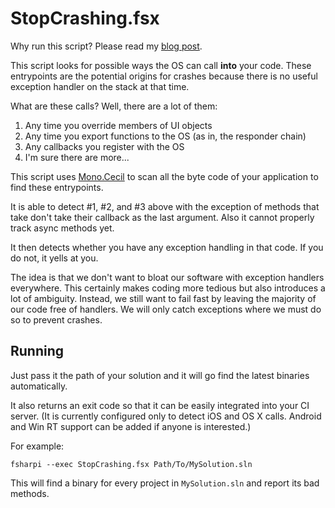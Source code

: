# StopCrashing.fsx

Why run this script? Please read my [blog post](http://praeclarum.org/post/102015518373/stop-crashing).

This script looks for possible ways the OS can call **into** your code. These entrypoints are the potential origins for crashes because there is no useful exception handler on the stack at that time.

What are these calls? Well, there are a lot of them:

1. Any time you override members of UI objects
2. Any time you export functions to the OS (as in, the responder chain)
3. Any callbacks you register with the OS
4. I'm sure there are more...

This script uses [Mono.Cecil][MC] to scan all the byte code of your application to find these entrypoints.

It is able to detect #1, #2, and #3 above with the exception of methods that take don't take their callback as the last argument. Also it cannot properly track async methods yet.

It then detects whether you have any exception handling in that code. If you do not, it yells at you.

The idea is that we don't want to bloat our software with exception handlers everywhere. This certainly makes coding more tedious but also introduces a lot of ambiguity. Instead, we still want to fail fast by leaving the majority of our code free of handlers. We will only catch exceptions where we must do so to prevent crashes.

## Running

Just pass it the path of your solution and it will go find the latest binaries automatically.

It also returns an exit code so that it can be easily integrated into your CI server. (It is currently configured only to detect iOS and OS X calls. Android and Win RT support can be added if anyone is interested.)

For example:

`fsharpi --exec StopCrashing.fsx Path/To/MySolution.sln`

This will find a binary for every project in `MySolution.sln` and report its bad methods.



[MC]: http://www.mono-project.com/docs/tools+libraries/libraries/Mono.Cecil/
[Calca]: http://calca.io
[git]: http://github.com/praeclarum/StopCrashing

